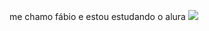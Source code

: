 me chamo fábio e estou estudando o alura 
![](https://media1.tenor.com/m/0xYRBkU2U5oAAAAd/rfnn.gif)
